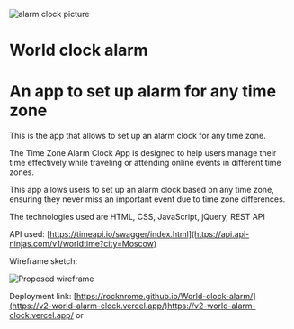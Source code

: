 
![alarm clock picture](https://github.com/rocknrome/World-clock-alarm/assets/126816805/1384459d-fea7-421d-a513-35b9499cd103)

# World clock alarm

# An app to set up alarm for any time zone

This is the app that allows to set up an alarm clock for any time zone. 

The Time Zone Alarm Clock App is designed to help users manage their time 
effectively while traveling or attending online events in different time zones. 

This app allows users to set up an alarm clock based on any time zone, 
ensuring they never miss an important event due to time zone differences.

The technologies used are HTML, CSS, JavaScript, jQuery, REST API

API used: [https://timeapi.io/swagger/index.html](https://api.api-ninjas.com/v1/worldtime?city=Moscow)


Wireframe sketch: 





![Proposed wireframe](https://github.com/rocknrome/World-clock-alarm/assets/126816805/0bd6143c-9cb8-4487-8dab-0f5b149e71c3)

Deployment link: [https://rocknrome.github.io/World-clock-alarm/](https://v2-world-alarm-clock.vercel.app/)https://v2-world-alarm-clock.vercel.app/
or 
